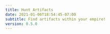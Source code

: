 ```yaml
---
title: Hunt Artifacts
date: 2021-01-06T18:54:45-07:00
subtitle: Find artifacts within your empire!
version: 0.5.0
---
```

